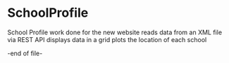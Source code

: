 # SchoolProfile
School Profile work done for the new website
reads data from an XML file via REST API
displays data in a grid
plots the location of each school

-end of file-

